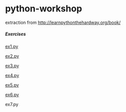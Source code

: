 # python-workshop
extraction from http://learnpythonthehardway.org/book/

##### Exercises
[ex1.py](exercises/ex1.py)

[ex2.py](exercises/ex2.py)

[ex3.py](exercises/ex3.py)

[ex4.py](exercises/ex4.py)

[ex5.py](exercises/ex5.py)

[ex6.py](exercises/ex6.py)

ex7.py
